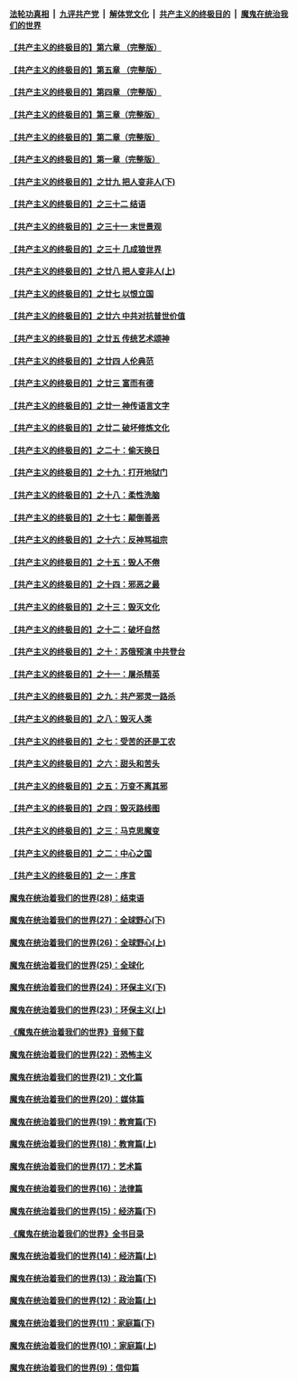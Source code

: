

####  [法轮功真相](../../../../basic/blob/master/README.md?t=06251402) &nbsp;|&nbsp; [九评共产党](../../../../9ping.md/blob/master/README.md?t=06251402) &nbsp;|&nbsp; [解体党文化](../../../../jtdwh.md/blob/master/README.md?t=06251402)  &nbsp;|&nbsp; [共产主义的终极目的](../../../../gczydzjmd.md/blob/master/README.md?t=06251402) &nbsp;|&nbsp; [魔鬼在统治我们的世界](../../../../mgztzwmdsj.md/blob/master/README.md?t=06251402) 

#### [【共产主义的终极目的】第六章 （完整版）](../pages/nsc422/n11428913.md?t=06251402) 

#### [【共产主义的终极目的】第五章 （完整版）](../pages/nsc422/n11428912.md?t=06251402) 

#### [【共产主义的终极目的】第四章 （完整版）](../pages/nsc422/n11428907.md?t=06251402) 

#### [【共产主义的终极目的】第三章（完整版）](../pages/nsc422/n11428848.md?t=06251402) 

#### [【共产主义的终极目的】第二章（完整版）](../pages/nsc422/n11428831.md?t=06251402) 

#### [【共产主义的终极目的】第一章（完整版）](../pages/nsc422/n11417651.md?t=06251402) 

#### [【共产主义的终极目的】之廿九 把人变非人(下)](../pages/nsc422/n11344140.md?t=06251402) 

#### [【共产主义的终极目的】之三十二 结语](../pages/nsc422/n11360535.md?t=06251402) 

#### [【共产主义的终极目的】之三十一 末世景观](../pages/nsc422/n11351129.md?t=06251402) 

#### [【共产主义的终极目的】之三十 几成狼世界](../pages/nsc422/n11348280.md?t=06251402) 

#### [【共产主义的终极目的】之廿八 把人变非人(上)](../pages/nsc422/n11340492.md?t=06251402) 

#### [【共产主义的终极目的】之廿七 以恨立国](../pages/nsc422/n11336944.md?t=06251402) 

#### [【共产主义的终极目的】之廿六 中共对抗普世价值](../pages/nsc422/n11324785.md?t=06251402) 

#### [【共产主义的终极目的】之廿五 传统艺术颂神](../pages/nsc422/n11296396.md?t=06251402) 

#### [【共产主义的终极目的】之廿四 人伦典范](../pages/nsc422/n11296397.md?t=06251402) 

#### [【共产主义的终极目的】之廿三 富而有德](../pages/nsc422/n11283598.md?t=06251402) 

#### [【共产主义的终极目的】之廿一 神传语言文字](../pages/nsc422/n11263265.md?t=06251402) 

#### [【共产主义的终极目的】之廿二 破坏修炼文化](../pages/nsc422/n11245728.md?t=06251402) 

#### [【共产主义的终极目的】之二十：偷天换日](../pages/nsc422/n11238846.md?t=06251402) 

#### [【共产主义的终极目的】之十九：打开地狱门](../pages/nsc422/n11206376.md?t=06251402) 

#### [【共产主义的终极目的】之十八：柔性洗脑](../pages/nsc422/n11199994.md?t=06251402) 

#### [【共产主义的终极目的】之十七：颠倒善恶](../pages/nsc422/n11179782.md?t=06251402) 

#### [【共产主义的终极目的】之十六：反神骂祖宗](../pages/nsc422/n11166798.md?t=06251402) 

#### [【共产主义的终极目的】之十五：毁人不倦](../pages/nsc422/n11166792.md?t=06251402) 

#### [【共产主义的终极目的】之十四：邪恶之最](../pages/nsc422/n11150249.md?t=06251402) 

#### [【共产主义的终极目的】之十三：毁灭文化](../pages/nsc422/n11135227.md?t=06251402) 

#### [【共产主义的终极目的】之十二：破坏自然](../pages/nsc422/n11135214.md?t=06251402) 

#### [【共产主义的终极目的】之十：苏俄预演 中共登台](../pages/nsc422/n11118424.md?t=06251402) 

#### [【共产主义的终极目的】之十一：屠杀精英](../pages/nsc422/n11118442.md?t=06251402) 

#### [【共产主义的终极目的】之九：共产邪灵一路杀](../pages/nsc422/n11114139.md?t=06251402) 

#### [【共产主义的终极目的】之八：毁灭人类](../pages/nsc422/n11108503.md?t=06251402) 

#### [【共产主义的终极目的】之七：受苦的还是工农](../pages/nsc422/n11101809.md?t=06251402) 

#### [【共产主义的终极目的】之六：甜头和苦头](../pages/nsc422/n11096971.md?t=06251402) 

#### [【共产主义的终极目的】之五：万变不离其邪](../pages/nsc422/n11091285.md?t=06251402) 

#### [【共产主义的终极目的】之四：毁灭路线图](../pages/nsc422/n11086284.md?t=06251402) 

#### [【共产主义的终极目的】之三：马克思魔变](../pages/nsc422/n11061941.md?t=06251402) 

#### [【共产主义的终极目的】之二：中心之国](../pages/nsc422/n11047728.md?t=06251402) 

#### [【共产主义的终极目的】之一：序言](../pages/nsc422/n11086077.md?t=06251402) 

#### [魔鬼在统治着我们的世界(28)：结束语](../pages/nsc422/n10936246.md?t=06251402) 

#### [魔鬼在统治着我们的世界(27)：全球野心(下)](../pages/nsc422/n10928319.md?t=06251402) 

#### [魔鬼在统治着我们的世界(26)：全球野心(上)](../pages/nsc422/n10900318.md?t=06251402) 

#### [魔鬼在统治着我们的世界(25)：全球化](../pages/nsc422/n10788205.md?t=06251402) 

#### [魔鬼在统治着我们的世界(24)：环保主义(下)](../pages/nsc422/n10695307.md?t=06251402) 

#### [魔鬼在统治着我们的世界(23)：环保主义(上)](../pages/nsc422/n10688613.md?t=06251402) 

#### [《魔鬼在统治着我们的世界》音频下载](../pages/nsc422/n10635553.md?t=06251402) 

#### [魔鬼在统治着我们的世界(22)：恐怖主义](../pages/nsc422/n10614727.md?t=06251402) 

#### [魔鬼在统治着我们的世界(21)：文化篇](../pages/nsc422/n10597706.md?t=06251402) 

#### [魔鬼在统治着我们的世界(20)：媒体篇](../pages/nsc422/n10586579.md?t=06251402) 

#### [魔鬼在统治着我们的世界(19)：教育篇(下)](../pages/nsc422/n10564808.md?t=06251402) 

#### [魔鬼在统治着我们的世界(18)：教育篇(上)](../pages/nsc422/n10526970.md?t=06251402) 

#### [魔鬼在统治着我们的世界(17)：艺术篇](../pages/nsc422/n10499093.md?t=06251402) 

#### [魔鬼在统治着我们的世界(16)：法律篇](../pages/nsc422/n10485969.md?t=06251402) 

#### [魔鬼在统治着我们的世界(15)：经济篇(下)](../pages/nsc422/n10469975.md?t=06251402) 

#### [《魔鬼在统治着我们的世界》全书目录](../pages/nsc422/n10464261.md?t=06251402) 

#### [魔鬼在统治着我们的世界(14)：经济篇(上)](../pages/nsc422/n10457370.md?t=06251402) 

#### [魔鬼在统治着我们的世界(13)：政治篇(下)](../pages/nsc422/n10448270.md?t=06251402) 

#### [魔鬼在统治着我们的世界(12)：政治篇(上)](../pages/nsc422/n10444576.md?t=06251402) 

#### [魔鬼在统治着我们的世界(11)：家庭篇(下)](../pages/nsc422/n10440961.md?t=06251402) 

#### [魔鬼在统治着我们的世界(10)：家庭篇(上)](../pages/nsc422/n10435448.md?t=06251402) 

#### [魔鬼在统治着我们的世界(9)：信仰篇](../pages/nsc422/n10432159.md?t=06251402) 

